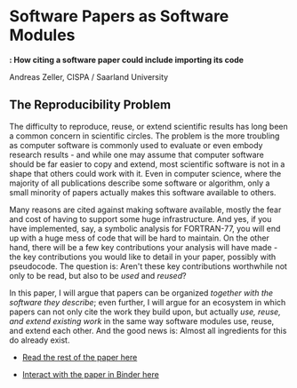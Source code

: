 # Software Papers as Software Modules

**: How citing a software paper could include importing its code**

Andreas Zeller, CISPA / Saarland University

## The Reproducibility Problem

The difficulty to reproduce, reuse, or extend scientific results has long been a common concern in scientific circles.  The problem is the more troubling as computer software is commonly used to evaluate or even embody research results - and while one may assume that computer software should be far easier to copy and extend, most scientific software is not in a shape that others could work with it.  Even in computer science, where the majority of all publications describe some software or algorithm, only a small minority of papers actually makes this software available to others.

Many reasons are cited against making software available, mostly the fear and cost of having to support some huge infrastructure.  And yes, if you have implemented, say, a symbolic analysis for FORTRAN-77, you will end up with a huge mess of code that will be hard to maintain.  On the other hand, there will be a few key contributions your analysis will have made - the key contributions you would like to detail in your paper, possibly with pseudocode.  The question is: Aren't these key contributions worthwhile not only to be read, but also to be _used_ and _reused_?

In this paper, I will argue that papers can be organized _together with the software they describe_; even further, I will argue for an ecosystem in which papers can not only cite the work they build upon, but actually _use, reuse, and extend existing work_ in the same way software modules use, reuse, and extend each other.  And the good news is: Almost all ingredients for this do already exist.

* [Read the rest of the paper here](https://github.com/andreas-zeller/papers-as-modules/blob/master/Papers-as-Modules.ipynb)

* [Interact with the paper in Binder here](https://mybinder.org/v2/gh/andreas-zeller/papers-as-modules.git/master?filepath=Papers-as-Modules.ipynb)

